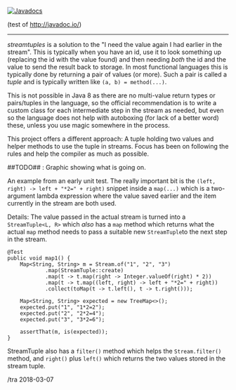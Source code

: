 [![Javadocs](http://javadoc.io/badge/dk.kb.stream/streamtuple.svg)](http://javadoc.io/doc/dk.kb.stream/streamtuple)

(test of http://javadoc.io/)

---


_streamtuples_ is a solution to the "I need the value again I had
earlier in the stream".  This is typically when you have an id, use it
to look something up (replacing the id with the value found) and then
needing _both_ the id and the value to send the result back to
storage.  In most functional languages this is typically done by 
returning a pair of values (or more).  Such a pair is called a _tuple_ 
and is typically written like `(a, b) = method(...)`.

This is not possible in Java 8 as there are no multi-value
return types or pairs/tuples in the language, so the official
recommendation is to write a custom class for each intermediate step
in the stream as needed, but even so the language does not help with
autoboxing (for lack of a better word) these, unless you use magic 
somewhere in the process.

This project offers a different approach:  A tuple holding two values
and helper methods to use the tuple in streams.  Focus has been on
following the rules and help the compiler as much as possible.

##TODO## :  Graphic showing  what is going on.

An example from an early unit test.  The really important bit is the
`(left, right) -> left + "*2=" + right)` snippet inside a `map(...)`
which is a two-argument lambda expression where the value saved earlier and
the item currently in the stream are both used.

Details: 
The value passed in the actual stream is turned into a `StreamTuple<L, R>` 
which _also_ has a `map`  method which returns what the actual `map` method 
needs to pass a suitable new
`StreamTuple`to the next step in the stream.  



    @Test
    public void map1() {
        Map<String, String> m = Stream.of("1", "2", "3")
                .map(StreamTuple::create)
                .map(t -> t.map(right -> Integer.valueOf(right) * 2))
                .map(t -> t.map((left, right) -> left + "*2=" + right))
                .collect(toMap(t -> t.left(), t -> t.right()));

        Map<String, String> expected = new TreeMap<>();
        expected.put("1", "1*2=2");
        expected.put("2", "2*2=4");
        expected.put("3", "3*2=6");

        assertThat(m, is(expected));
    }

StreamTuple also has a `filter()` method which helps the `Stream.filter()` method, 
and  `right()` plus `left()` which returns the two values stored in the stream tuple.


/tra 2018-03-07
